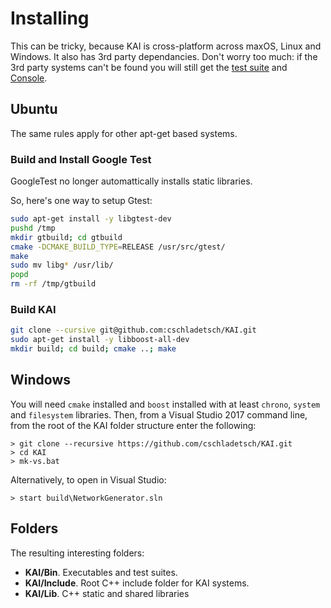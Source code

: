 # Installing

This can be tricky, because KAI is cross-platform across maxOS, Linux and Windows. It also has 3rd party dependancies. Don't worry too much: if the 3rd party systems can't be found you will still get the [test suite](Source/App/Test) and [Console](Source/App/Console).

## Ubuntu

The same rules apply for other apt-get based systems.

### Build and Install Google Test

GoogleTest no longer automattically installs static libraries.

So, here's one way to setup Gtest:

```bash
sudo apt-get install -y libgtest-dev
pushd /tmp
mkdir gtbuild; cd gtbuild
cmake -DCMAKE_BUILD_TYPE=RELEASE /usr/src/gtest/
make
sudo mv libg* /usr/lib/
popd
rm -rf /tmp/gtbuild
```

### Build KAI

```bash
git clone --cursive git@github.com:cschladetsch/KAI.git
sudo apt-get install -y libboost-all-dev
mkdir build; cd build; cmake ..; make
```

## Windows

You will need `cmake` installed and `boost` installed with at least `chrono`, `system` and `filesystem` libraries. Then, from a Visual Studio 2017 command line, from the root of the KAI folder structure enter the following:

```
> git clone --recursive https://github.com/cschladetsch/KAI.git
> cd KAI
> mk-vs.bat
```

Alternatively, to open in Visual Studio:

```
> start build\NetworkGenerator.sln
```

## Folders

The resulting interesting folders:

* __KAI/Bin__. Executables and test suites.
* __KAI/Include__. Root C++ include folder for KAI systems.
* __KAI/Lib__. C++ static and shared libraries
